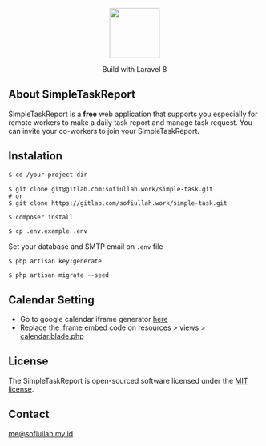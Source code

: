 <p align="center" style="text-align: center;"><a href="https://sofiullah.my.id/" target="_blank"><img src="https://task.sofiullah.my.id/public/favicon/apple-touch-icon.png" width="100"></a></p>

<p align="center" style="text-align: center;">Build with Laravel 8</p>

## About SimpleTaskReport

SimpleTaskReport is a **free** web application that supports you especially for remote workers to make a daily task report and manage task request. You can invite your co-workers to join your SimpleTaskReport.

## Instalation

```bash 
$ cd /your-project-dir
```

```git 
$ git clone git@gitlab.com:sofiullah.work/simple-task.git
# or
$ git clone https://gitlab.com/sofiullah.work/simple-task.git
```

```bash 
$ composer install
```

```bash 
$ cp .env.example .env
```

Set your database and SMTP email on ```.env``` file

```nginx
$ php artisan key:generate
```

```nginx
$ php artisan migrate --seed
```

## Calendar Setting

- Go to google calendar iframe generator [here](https://calendar.google.com/calendar/embedhelper)
- Replace the iframe embed code on [resources > views > calendar.blade.php](/resources/views/calendar.blade.php)


## License

The SimpleTaskReport is open-sourced software licensed under the [MIT license](https://opensource.org/licenses/MIT).

## Contact
[me@sofiullah.my.id](mailto:me@sofiullah.my.id)
